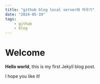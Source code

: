 ```yaml
---
title: "github blog local server에 띄우기"
date: "2024-05-19"
tags:
    - github
    - blog
---
```


# Welcome

**Hello world**, this is my first Jekyll blog post.

I hope you like it!